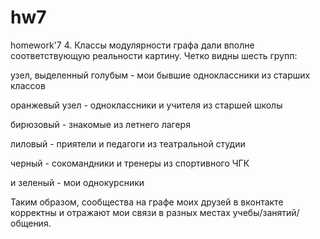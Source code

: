 # hw7
homework'7
4. Классы модулярности графа дали вполне соответствующую реальности картину. Четко видны шесть групп: 

узел, выделенный голубым - мои бывшие одноклассники из старших классов

оранжевый узел - одноклассники и учителя из старшей школы

бирюзовый - знакомые из летнего лагеря

лиловый - приятели и педагоги из театральной студии

черный - сокомандники и тренеры из спортивного ЧГК

и зеленый - мои однокурсники

Таким образом, сообщества на графе моих друзей в вконтакте корректны и отражают мои связи в разных местах учебы/занятий/общения.
